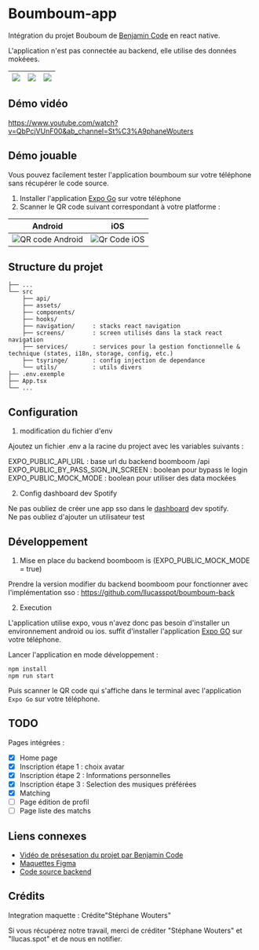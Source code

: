 # Boumboum-app

Intégration du projet Bouboum de [Benjamin Code](https://www.youtube.com/watch?v=JDl3P7wZw50) en react native.

L'application n'est pas connectée au backend, elle utilise des données mokéees.


| ![](_docs/screenshots/home.png) | ![](_docs/screenshots/matching.png) | ![](_docs/screenshots/itsamatch.png) |
|----------------|-----------------|----------------|


## Démo vidéo

https://www.youtube.com/watch?v=QbPcjVUnF00&ab_channel=St%C3%A9phaneWouters

## Démo jouable

Vous pouvez facilement tester l'application boumboum sur votre téléphone sans récupérer le code source.

1. Installer l'application [Expo Go](https://expo.dev/client) sur votre téléphone
2. Scanner le QR code suivant correspondant à votre platforme :

| Android              | iOS |
|----------------------|-----|
| ![QR code Android](https://qr.expo.dev/eas-update?updateId=0181d522-690c-42ac-8e90-f889845f712a&appScheme=exp&host=u.expo.dev) |  ![Qr Code iOS](https://qr.expo.dev/eas-update?updateId=ccc1c0ad-ea51-4099-a855-01266edfa6e2&appScheme=exp&host=u.expo.dev)   |

## Structure du projet

```
├── ...
└── src
    ├── api/
    ├── assets/
    ├── components/
    ├── hooks/
    ├── navigation/     : stacks react navigation
    ├── screens/        : screen utilisés dans la stack react navigation
    ├── services/       : services pour la gestion fonctionnelle & technique (states, i18n, storage, config, etc.)
    ├── tsyringe/       : config injection de dependance
    └── utils/          : utils divers
├── .env.exemple
├── App.tsx
└── ...
```

## Configuration

1. modification du fichier d'env

Ajoutez un fichier .env a la racine du project avec les variables suivants :

EXPO_PUBLIC_API_URL : base url du backend boomboom /api
EXPO_PUBLIC_BY_PASS_SIGN_IN_SCREEN : boolean pour bypass le login
EXPO_PUBLIC_MOCK_MODE : boolean pour utiliser des data mockées

2. Config dashboard dev Spotify

Ne pas oubliez de créer une app sso dans le [dashboard](https://developer.spotify.com/dashboard) dev spotify.  
Ne pas oubliez d'ajouter un utilisateur test

## Développement

1. Mise en place du backend boomboom is (EXPO_PUBLIC_MOCK_MODE = true)

Prendre la version modifier du backend boomboom pour fonctionner avec l'implémentation sso :
https://github.com/llucasspot/boumboum-back

2. Execution  

L'application utilise expo, vous n'avez donc pas besoin d'installer un environnement android ou ios.
suffit d'installer l'application [Expo GO](https://expo.dev/client) sur votre téléphone.

Lancer l'application en mode développement :
```
npm install
npm run start
```

Puis scanner le QR code qui s'affiche dans le terminal avec l'application `Expo Go` sur votre téléphone.

## TODO

Pages intégrées :
- [x] Home page
- [x] Inscription étape 1 : choix avatar
- [x] Inscription étape 2 : Informations personnelles
- [x] Inscription étape 3 : Selection des musiques préférées
- [x] Matching
- [ ] Page édition de profil
- [ ] Page liste des matchs

## Liens connexes

- [Vidéo de présesation du projet par  Benjamin Code](https://www.youtube.com/watch?v=JDl3P7wZw50&list=PL8x4xEF7H2YPU7ZFIACGiZmOEHY49IZ9E&ab_channel=BenjaminCode)
- [Maquettes Figma](https://www.figma.com/community/file/1316792772224536230/boumboum)
- [Code source backend](https://github.com/Benjamin-Code-YouTube/boumboum-back)

## Crédits

Integration maquette : Crédite"Stéphane Wouters"

Si vous récupérez notre travail, merci de créditer "Stéphane Wouters" et "llucas.spot" et de nous en notifier.
